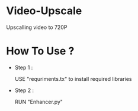 # Video-Upscale
Upscalling video to 720P


# How To Use ?
<ul><li>
  Step 1 : 
  <p> USE "requriments.tx" to install required libraries </p>
</li>
  <li>
    Step 2 : 
    <p> RUN "Enhancer.py" </p>
  </li>
</ul>
